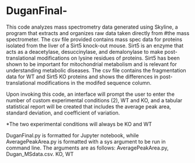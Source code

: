 # DuganFinal-

This code analyzes mass spectrometry data generated using Skyline,
a program that extracts and organizes raw data taken directly from
#the mass spectrometer. The csv file provided contains mass spec data
for proteins isolated from the liver of a Sirt5 knock-out mouse.
Sirt5 is an enzyme that acts as a deacetylase, desuccinylase, and demalonylase
to make post-translational modifications on lysine residues of proteins.
Sirt5 has been shown to be important for mitochondrial metabolism
and is relevant for understanding metabolic diseases.
The csv file contains the fragmentation data for WT and Sirt5 KO proteins
and shows the differences in post-translational modifications in the
modifed sequence column. 

Upon invoking this code, an interface will prompt the user to enter 
the number of custom experimental conditions (2), WT and KO, 
and a tabular statistical report will be created that includes the average
peak area, standard deviation, and coefficient of variation.

*The two experimental conditions will always be KO and WT  

DuganFinal.py is formatted for Jupyter notebook, while AveragePeakArea.py is formatted with 
a sys argument to be run in command line. The arguments are as follows: 
AveragePeakArea.py, Dugan_MSdata.csv. KO, WT 



